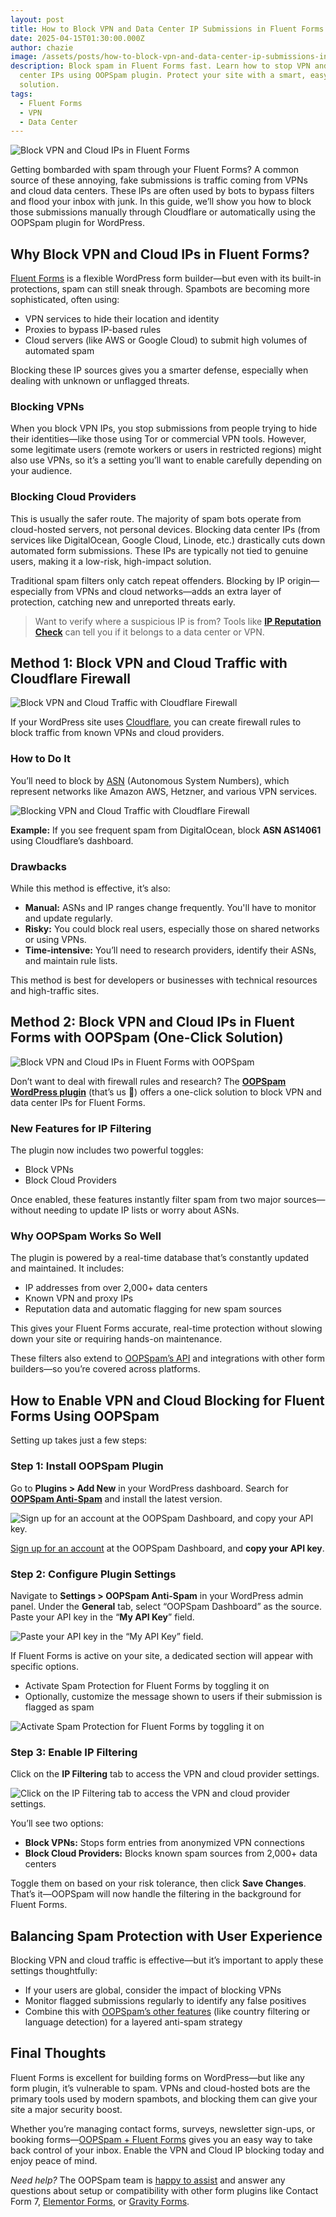 ```yaml
---
layout: post
title: How to Block VPN and Data Center IP Submissions in Fluent Forms
date: 2025-04-15T01:30:00.000Z
author: chazie
image: /assets/posts/how-to-block-vpn-and-data-center-ip-submissions-in-fluent-forms.jpg
description: Block spam in Fluent Forms fast. Learn how to stop VPN and data
  center IPs using OOPSpam plugin. Protect your site with a smart, easy-to-use
  solution.
tags:
  - Fluent Forms
  - VPN
  - Data Center
---
```

![Block VPN and Cloud IPs in Fluent Forms](/blog/assets/posts/fluent-forms-site.png "Fluent Forms")

Getting bombarded with spam through your Fluent Forms? A common source of these annoying, fake submissions is traffic coming from VPNs and cloud data centers. These IPs are often used by bots to bypass filters and flood your inbox with junk. In this guide, we’ll show you how to block those submissions manually through Cloudflare or automatically using the OOPSpam plugin for WordPress.

## **Why Block VPN and Cloud IPs in Fluent Forms?**

[Fluent Forms](https://fluentforms.com/) is a flexible WordPress form builder—but even with its built-in protections, spam can still sneak through. Spambots are becoming more sophisticated, often using:

* VPN services to hide their location and identity
* Proxies to bypass IP-based rules
* Cloud servers (like AWS or Google Cloud) to submit high volumes of automated spam

Blocking these IP sources gives you a smarter defense, especially when dealing with unknown or unflagged threats.

### **Blocking VPNs**

When you block VPN IPs, you stop submissions from people trying to hide their identities—like those using Tor or commercial VPN tools. However, some legitimate users (remote workers or users in restricted regions) might also use VPNs, so it’s a setting you’ll want to enable carefully depending on your audience.

### **Blocking Cloud Providers**

This is usually the safer route. The majority of spam bots operate from cloud-hosted servers, not personal devices. Blocking data center IPs (from services like DigitalOcean, Google Cloud, Linode, etc.) drastically cuts down automated form submissions. These IPs are typically not tied to genuine users, making it a low-risk, high-impact solution.

Traditional spam filters only catch repeat offenders. Blocking by IP origin—especially from VPNs and cloud networks—adds an extra layer of protection, catching new and unreported threats early.

> Want to verify where a suspicious IP is from? Tools like **[IP Reputation Check](https://ipreputationcheck.com/)** can tell you if it belongs to a data center or VPN.

## **Method 1: Block VPN and Cloud Traffic with Cloudflare Firewall**

![Block VPN and Cloud Traffic with Cloudflare Firewall](/blog/assets/posts/cloud-based-waf-security-web-application-firewall-cloudflare.png "Cloudflare Firewall")

If your WordPress site uses [Cloudflare](https://www.cloudflare.com/), you can create firewall rules to block traffic from known VPNs and cloud providers.

### **How to Do It**

You’ll need to block by [ASN](https://en.wikipedia.org/wiki/Autonomous_system_(Internet)) (Autonomous System Numbers), which represent networks like Amazon AWS, Hetzner, and various VPN services.

![Blocking VPN and Cloud Traffic with Cloudflare Firewall](/blog/assets/posts/cloudflare_was_asn.png "Cloudflare’s dashboard")

**Example:** If you see frequent spam from DigitalOcean, block **ASN AS14061** using Cloudflare’s dashboard.

### **Drawbacks**

While this method is effective, it’s also:

* **Manual:** ASNs and IP ranges change frequently. You'll have to monitor and update regularly.
* **Risky:** You could block real users, especially those on shared networks or using VPNs.
* **Time-intensive:** You’ll need to research providers, identify their ASNs, and maintain rule lists.

This method is best for developers or businesses with technical resources and high-traffic sites.

## **Method 2: Block VPN and Cloud IPs in Fluent Forms with OOPSpam (One-Click Solution)**

![Block VPN and Cloud IPs in Fluent Forms with OOPSpam](/blog/assets/posts/oopspam-anti-spam-overview.png "OOPSpam WordPress plugin")

Don’t want to deal with firewall rules and research? The **[OOPSpam WordPress plugin](https://wordpress.org/plugins/oopspam-anti-spam/)** (that’s us 👋) offers a one-click solution to block VPN and data center IPs for Fluent Forms.

### **New Features for IP Filtering**

The plugin now includes two powerful toggles:

* Block VPNs
* Block Cloud Providers

Once enabled, these features instantly filter spam from two major sources—without needing to update IP lists or worry about ASNs.

### **Why OOPSpam Works So Well**

The plugin is powered by a real-time database that’s constantly updated and maintained. It includes:

* IP addresses from over 2,000+ data centers
* Known VPN and proxy IPs
* Reputation data and automatic flagging for new spam sources

This gives your Fluent Forms accurate, real-time protection without slowing down your site or requiring hands-on maintenance.

These filters also extend to [OOPSpam’s API](https://www.oopspam.com/docs/#introduction) and integrations with other form builders—so you’re covered across platforms.

## **How to Enable VPN and Cloud Blocking for Fluent Forms Using OOPSpam**

Setting up takes just a few steps:

### **Step 1: Install OOPSpam Plugin**

Go to **Plugins > Add New** in your WordPress dashboard. Search for **[OOPSpam Anti-Spam](https://www.oopspam.com/wordpress)** and install the latest version.

![Sign up for an account at the OOPSpam Dashboard, and copy your API key.](/blog/assets/posts/oopspam-dashboard-api.png "OOPSpam Dashboard")

[Sign up for an account](https://app.oopspam.com/Identity/Account/Login) at the OOPSpam Dashboard, and **copy your API key**.

### **Step 2: Configure Plugin Settings**

Navigate to **Settings > OOPSpam Anti-Spam** in your WordPress admin panel. Under the **General** tab, select “OOPSpam Dashboard” as the source. Paste your API key in the “**My API Key**” field.

![Paste your API key in the “My API Key” field.](/blog/assets/posts/my-api-key-field.png "My API Key field")

If Fluent Forms is active on your site, a dedicated section will appear with specific options.

* Activate Spam Protection for Fluent Forms by toggling it on
* Optionally, customize the message shown to users if their submission is flagged as spam

![Activate Spam Protection for Fluent Forms by toggling it on](/blog/assets/posts/activate-fluent-forms.png "Activate Spam Protection for Fluent Forms")

### **Step 3: Enable IP Filtering**

Click on the **IP Filtering** tab to access the VPN and cloud provider settings.

![Click on the IP Filtering tab to access the VPN and cloud provider settings.](/blog/assets/posts/ip-filtering-tab-block-vpn.png "IP Filtering")

You’ll see two options:

* **Block VPNs:** Stops form entries from anonymized VPN connections
* **Block Cloud Providers:** Blocks known spam sources from 2,000+ data centers

Toggle them on based on your risk tolerance, then click **Save Changes**. That’s it—OOPSpam will now handle the filtering in the background for Fluent Forms.

## **Balancing Spam Protection with User Experience**

Blocking VPN and cloud traffic is effective—but it’s important to apply these settings thoughtfully:

* If your users are global, consider the impact of blocking VPNs
* Monitor flagged submissions regularly to identify any false positives
* Combine this with [OOPSpam’s other features](https://www.oopspam.com/) (like country filtering or language detection) for a layered anti-spam strategy

## **Final Thoughts**

Fluent Forms is excellent for building forms on WordPress—but like any form plugin, it’s vulnerable to spam. VPNs and cloud-hosted bots are the primary tools used by modern spambots, and blocking them can give your site a major security boost.

Whether you’re managing contact forms, surveys, newsletter sign-ups, or booking forms—[OOPSpam + Fluent Forms](https://www.oopspam.com/blog/fluentforms-block-user) gives you an easy way to take back control of your inbox. Enable the VPN and Cloud IP blocking today and enjoy peace of mind.

*Need help?* The OOPSpam team is [happy to assist](https://www.oopspam.com/#contact) and answer any questions about setup or compatibility with other form plugins like Contact Form 7, [Elementor Forms](https://www.oopspam.com/blog/how-to-block-vpn-and-data-center-ip-submissions-in-elementor-forms), or [Gravity Forms](https://www.oopspam.com/blog/how-to-block-vpn-and-data-center-ip-submissions-in-gravity-forms).
